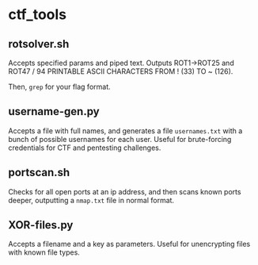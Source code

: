 # ctf_tools

## rotsolver.sh
Accepts specified params and piped text. Outputs ROT1->ROT25 and ROT47 / 94 PRINTABLE ASCII CHARACTERS FROM ! (33) TO ~ (126).

Then, `grep` for your flag format.

## username-gen.py
Accepts a file with full names, and generates a file `usernames.txt` with a bunch of possible usernames for each user. Useful for brute-forcing credentials for CTF and pentesting challenges.

## portscan.sh
Checks for all open ports at an ip address, and then scans known ports deeper, outputting a `nmap.txt` file in normal format.

## XOR-files.py
Accepts a filename and a key as parameters. Useful for unencrypting files with known file types.
